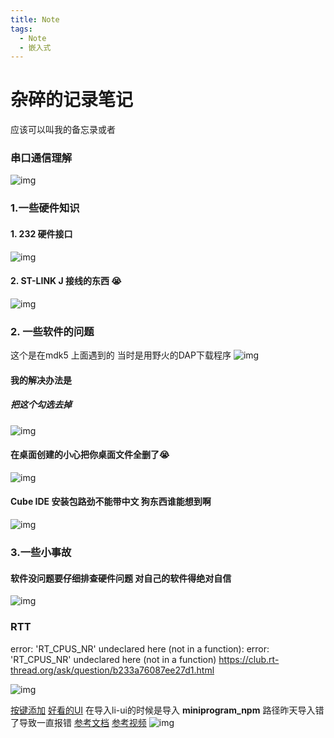 ```yaml
---
title: Note
tags:
  - Note
  - 嵌入式
---
```


# 杂碎的记录笔记
应该可以叫我的备忘录或者
### 串口通信理解
![img](https://img2023.cnblogs.com/blog/3022120/202403/3022120-20240319094418557-1960426885.png)
### 1.一些硬件知识
#### 1. 232 硬件接口
![img](https://img2023.cnblogs.com/blog/3022120/202403/3022120-20240319094632323-246086431.png)
#### 2. ST-LINK J    接线的东西 :sob: 
![img](https://img2023.cnblogs.com/blog/3022120/202403/3022120-20240319095855808-1362954851.png)
### 2. 一些软件的问题
这个是在mdk5 上面遇到的 当时是用野火的DAP下载程序
![img](https://img2023.cnblogs.com/blog/3022120/202403/3022120-20240319094734210-1144995173.png)
#### 我的解决办法是 
##### 把这个勾选去掉
![img](https://img2023.cnblogs.com/blog/3022120/202403/3022120-20240319095433573-1915894547.png)
#### 在桌面创建的小心把你桌面文件全删了:sob:  
![img](https://img2023.cnblogs.com/blog/3022120/202403/3022120-20240319094803516-1136392768.png)
#### Cube IDE 安装包路劲不能带中文 狗东西谁能想到啊
![img](https://img2023.cnblogs.com/blog/3022120/202403/3022120-20240319094827880-1575888136.png)
### 3.一些小事故
#### 软件没问题要仔细排查硬件问题 对自己的软件得绝对自信
![img](https://img2023.cnblogs.com/blog/3022120/202403/3022120-20240319094946283-778457302.png)


### RTT
 error: 'RT_CPUS_NR' undeclared here (not in a function): error: 'RT_CPUS_NR' undeclared here (not in a function)
https://club.rt-thread.org/ask/question/b233a76087ee27d1.html














![img](https://img2023.cnblogs.com/blog/3022120/202402/3022120-20240229163625452-915574400.png)



[按键添加](https://www.bilibili.com/video/BV1hK4y197jL/?p=8&spm_id_from=pageDriver)
[好看的UI](https://www.bilibili.com/video/BV1BB4y1F7bS/?spm_id_from=pageDriver&vd_source=10f897775825a5c2734444dd7eb2464c)
在导入li-ui的时候是导入 **miniprogram_npm** 路径昨天导入错了导致一直报错
[参考文档](https://blog.csdn.net/weixin_42370166/article/details/125051798)
[参考视频](https://www.bilibili.com/video/BV1Pp4y147Qe/?spm_id_from=333.880.my_history.page.click&vd_source=10f897775825a5c2734444dd7eb2464c)
![img](https://img2023.cnblogs.com/blog/3022120/202402/3022120-20240229180231531-550610704.png)